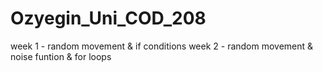 # Ozyegin_Uni_COD_208
week 1 - random movement & if conditions
week 2 - random movement & noise funtion & for loops
